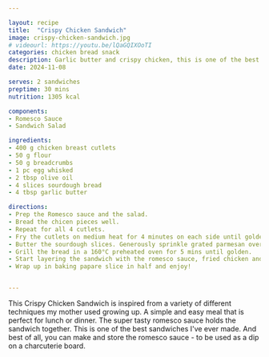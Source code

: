 ```yaml
---

layout: recipe
title:  "Crispy Chicken Sandwich"
image: crispy-chicken-sandwich.jpg
# videourl: https://youtu.be/lQaGQIXOoTI
categories: chicken bread snack
description: Garlic butter and crispy chicken, this is one of the best sandwiches I've ever eaten
date: 2024-11-08

serves: 2 sandwiches
preptime: 30 mins
nutrition: 1305 kcal

components:
- Romesco Sauce
- Sandwich Salad

ingredients:
- 400 g chicken breast cutlets
- 50 g flour
- 50 g breadcrumbs
- 1 pc egg whisked
- 2 tbsp olive oil
- 4 slices sourdough bread
- 4 tbsp garlic butter

directions:
- Prep the Romesco sauce and the salad.
- Bread the chicen pieces well.
- Repeat for all 4 cutlets.
- Fry the cutlets on medium heat for 4 minutes on each side until golden.
- Butter the sourdough slices. Generously sprinkle grated parmesan over the slices.
- Grill the bread in a 160°C preheated oven for 5 mins until golden.
- Start layering the sandwich with the romesco sauce, fried chicken and salad.
- Wrap up in baking papare slice in half and enjoy!


---
```


This Crispy Chicken Sandwich is inspired from a variety of different techniques my mother used growing up. A simple and easy meal that is perfect for lunch or dinner. The super tasty romesco sauce holds the sandwich together. This is one of the best sandwiches I've ever made. And best of all, you can make and store the romesco sauce - to be used as a dip on a charcuterie board.
